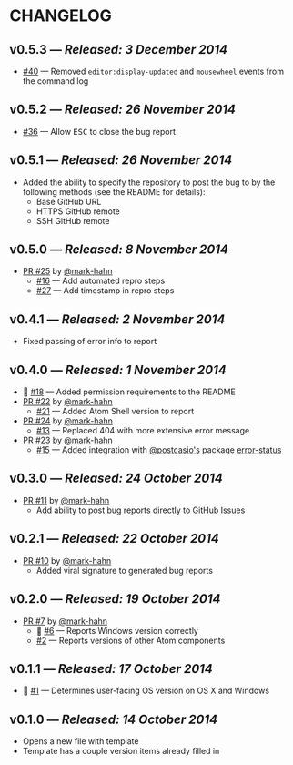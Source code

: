 # CHANGELOG

## **v0.5.3** &mdash; *Released: 3 December 2014*

* [#40](https://github.com/lee-dohm/bug-report/issues/40) &mdash; Removed `editor:display-updated` and `mousewheel` events from the command log

## **v0.5.2** &mdash; *Released: 26 November 2014*

* [#36](https://github.com/lee-dohm/bug-report/issues/36) &mdash; Allow <kbd>ESC</kbd> to close the bug report

## **v0.5.1** &mdash; *Released: 26 November 2014*

* Added the ability to specify the repository to post the bug to by the following methods (see the README for details):
    * Base GitHub URL
    * HTTPS GitHub remote
    * SSH GitHub remote

## **v0.5.0** &mdash; *Released: 8 November 2014*

* [PR #25](https://github.com/lee-dohm/bug-report/pull/25) by [@mark-hahn](https://github.com/mark-hahn)
    * [#16](https://github.com/lee-dohm/bug-report/issues/16) &mdash; Add automated repro steps
    * [#27](https://github.com/lee-dohm/bug-report/issues/27) &mdash; Add timestamp in repro steps

## **v0.4.1** &mdash; *Released: 2 November 2014*

* Fixed passing of error info to report

## **v0.4.0** &mdash; *Released: 1 November 2014*

* :bug: [#18](https://github.com/lee-dohm/bug-report/issues/18) &mdash; Added permission requirements to the README
* [PR #22](https://github.com/lee-dohm/bug-report/pull/22) by [@mark-hahn](https://github.com/mark-hahn)
    * [#21](https://github.com/lee-dohm/bug-report/issues/21) &mdash; Added Atom Shell version to report
* [PR #24](https://github.com/lee-dohm/bug-report/pull/24) by [@mark-hahn](https://github.com/mark-hahn)
    * [#13](https://github.com/lee-dohm/bug-report/issues/13) &mdash; Replaced 404 with more extensive error message
* [PR #23](https://github.com/lee-dohm/bug-report/pull/23) by [@mark-hahn](https://github.com/mark-hahn)
    * [#15](https://github.com/lee-dohm/bug-report/issues/15) &mdash; Added integration with [@postcasio's](https://github.com/postcasio) package [error-status](https://atom.io/packages/error-status)

## **v0.3.0** &mdash; *Released: 24 October 2014*

* [PR #11](https://github.com/lee-dohm/bug-report/pull/11) by [@mark-hahn](https://github.com/mark-hahn)
    * Add ability to post bug reports directly to GitHub Issues

## **v0.2.1** &mdash; *Released: 22 October 2014*

* [PR #10](https://github.com/lee-dohm/bug-report/pull/10) by [@mark-hahn](https://github.com/mark-hahn)
    * Added viral signature to generated bug reports

## **v0.2.0** &mdash; *Released: 19 October 2014*

* [PR #7](https://github.com/lee-dohm/bug-report/pull/7) by [@mark-hahn](https://github.com/mark-hahn)
    * :bug: [#6](https://github.com/lee-dohm/bug-report/issues/1) &mdash; Reports Windows version correctly
    * [#2](https://github.com/lee-dohm/bug-report/issues/1) &mdash; Reports versions of other Atom components

## **v0.1.1** &mdash; *Released: 17 October 2014*

* :bug: [#1](https://github.com/lee-dohm/bug-report/issues/1) &mdash; Determines user-facing OS version on OS X and Windows

## **v0.1.0** &mdash; *Released: 14 October 2014*

* Opens a new file with template
* Template has a couple version items already filled in
